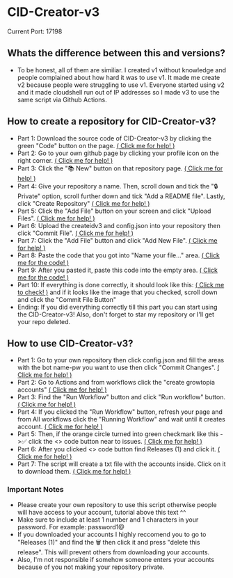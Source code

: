 # CID-Creator-v3

Current Port: 17198

## Whats the difference between this and versions?

* To be honest, all of them are similiar. I created v1 without knowledge and people complained about how hard it was to use v1. It made me create v2 because people were struggling to use v1. Everyone started using v2 and it made cloudshell run out of IP addresses so I made v3 to use the same script via Github Actions.

## How to create a repository for CID-Creator-v3?

* Part 1: Download the source code of CID-Creator-v3 by clicking the green "Code" button on the page. [( Click me for help! ) ](https://cdn.discordapp.com/attachments/954791929571336212/954795252840013894/unknown.png)
* Part 2: Go to your own github page by clicking your profile icon on the right corner. [( Click me for help! ) ](https://cdn.discordapp.com/attachments/954791929571336212/954796455162413117/unknown.png)
* Part 3: Click the "📚 New" button on that repository page. [( Click me for help! ) ](https://cdn.discordapp.com/attachments/954791929571336212/954794009983852544/unknown.png)
* Part 4: Give your repository a name. Then, scroll down and tick the "🔒Private" option, scroll further down and tick "Add a README file". Lastly, click "Create Repository" [( Click me for help! ) ](https://cdn.discordapp.com/attachments/954791929571336212/954794157187145858/unknown.png)
* Part 5: Click the "Add File" button on your screen and click "Upload Files". [( Click me for help! ) ](https://media.discordapp.net/attachments/954791929571336212/954794564034654268/unknown.png?width=809&height=149)
* Part 6: Upload the createidv3 and config.json into your repository then click "Commit File". [( Click me for help! ) ](https://cdn.discordapp.com/attachments/954791929571336212/954794730087133194/unknown.png)
* Part 7: Click the "Add File" button and click "Add New File". [( Click me for help! ) ](https://cdn.discordapp.com/attachments/954791929571336212/954794997092347924/unknown.png)
* Part 8: Paste the code that you got into "Name your file..." area. [( Click me for the code! ) ](https://raw.githubusercontent.com/CapciGithub/Growtopia-CID-Creator-v3/main/code1.txt)
* Part 9: After you pasted it, paste this code into the empty area. [( Click me for the code! )](https://raw.githubusercontent.com/CapciGithub/Growtopia-CID-Creator-v3/main/code2.txt)
* Part 10: If everything is done correctly, it should look like this: [( Click me to check! )](https://cdn.discordapp.com/attachments/954791929571336212/954792426936103002/unknown.png) and if it looks like the image that you checked, scroll down and click the "Commit File Button"
* Ending: If you did everything correctly till this part you can start using the CID-Creator-v3! Also, don't forget to star my repository or I'll get your repo deleted.

## How to use CID-Creator-v3?

* Part 1: Go to your own repository then click config.json and fill the areas with the bot name-pw you want to use then click "Commit Changes". [( Click me for help! ) ](https://i.gyazo.com/e7c793a724bc4fcd87ecc49c906c4011.gif)
* Part 2: Go to Actions and from workflows click the "create growtopia accounts" [( Click me for help! ) ](https://i.gyazo.com/9b87428d3c0f6a953da2af3033f9cb8d.gif)
* Part 3: Find the "Run Workflow" button and click "Run workflow" button. [( Click me for help! ) ](https://i.gyazo.com/9b87428d3c0f6a953da2af3033f9cb8d.gif)
* Part 4: If you clicked the "Run Workflow" button, refresh your page and from All workflows click the "Running Workflow" and wait until it creates account. [( Click me for help! ) ](https://gyazo.com/7a4e0f638fe12c57e1a123cbe25bfccf)
* Part 5: Then, if the orange circle turned into green checkmark like this ->✅ click the <> code button near to issues. [( Click me for help! ) ](https://gyazo.com/b433077b9285bbe315a2bd5caa0c4802)
* Part 6: After you clicked <> code button find Releases (1) and click it. [( Click me for help! ) ](https://gyazo.com/b433077b9285bbe315a2bd5caa0c4802)
* Part 7: The script will create a txt file with the accounts inside. Click on it to download them. [( Click me for help! ) ](https://gyazo.com/b433077b9285bbe315a2bd5caa0c4802)

### Important Notes

* Please create your own repository to use this script otherwise people will have access to your account, tutorial above this text ^^
* Make sure to include at least 1 number and 1 characters in your password. For example: password1@
* If you downloaded your accounts I highly reccomend you to go to "Releases (1)" and find the 🗑 then click it and press "delete this release". This will prevent others from downloading your accounts.
* Also, I'm not responsible if somehow someone enters your accounts because of you not making your repository private.
